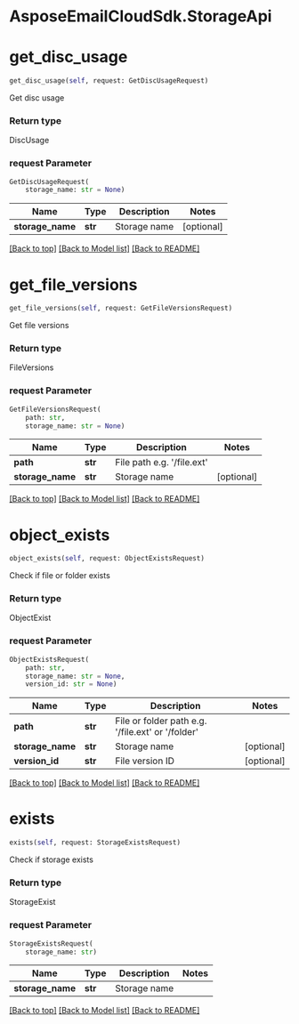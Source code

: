 
# AsposeEmailCloudSdk.StorageApi

        
<a name="get_disc_usage"></a>
# get_disc_usage

```python
get_disc_usage(self, request: GetDiscUsageRequest)
```

Get disc usage

### Return type

DiscUsage

### request Parameter
```python
GetDiscUsageRequest(
    storage_name: str = None)
```

Name | Type | Description  | Notes
------------- | ------------- | ------------- | -------------
 **storage_name** | **str** | Storage name | [optional] 

[[Back to top]](#) [[Back to Model list]](Models.md) [[Back to README]](README.md)
        
<a name="get_file_versions"></a>
# get_file_versions

```python
get_file_versions(self, request: GetFileVersionsRequest)
```

Get file versions

### Return type

FileVersions

### request Parameter
```python
GetFileVersionsRequest(
    path: str, 
    storage_name: str = None)
```

Name | Type | Description  | Notes
------------- | ------------- | ------------- | -------------
 **path** | **str** | File path e.g. &#39;/file.ext&#39; | 
 **storage_name** | **str** | Storage name | [optional] 

[[Back to top]](#) [[Back to Model list]](Models.md) [[Back to README]](README.md)
        
<a name="object_exists"></a>
# object_exists

```python
object_exists(self, request: ObjectExistsRequest)
```

Check if file or folder exists

### Return type

ObjectExist

### request Parameter
```python
ObjectExistsRequest(
    path: str, 
    storage_name: str = None, 
    version_id: str = None)
```

Name | Type | Description  | Notes
------------- | ------------- | ------------- | -------------
 **path** | **str** | File or folder path e.g. &#39;/file.ext&#39; or &#39;/folder&#39; | 
 **storage_name** | **str** | Storage name | [optional] 
 **version_id** | **str** | File version ID | [optional] 

[[Back to top]](#) [[Back to Model list]](Models.md) [[Back to README]](README.md)
        
<a name="exists"></a>
# exists

```python
exists(self, request: StorageExistsRequest)
```

Check if storage exists

### Return type

StorageExist

### request Parameter
```python
StorageExistsRequest(
    storage_name: str)
```

Name | Type | Description  | Notes
------------- | ------------- | ------------- | -------------
 **storage_name** | **str** | Storage name | 

[[Back to top]](#) [[Back to Model list]](Models.md) [[Back to README]](README.md)

